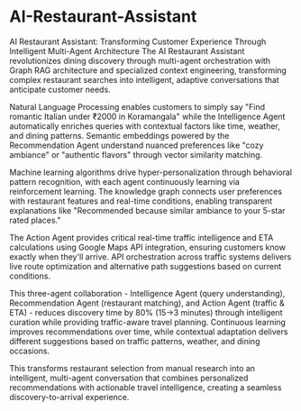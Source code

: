 # AI-Restaurant-Assistant

AI Restaurant Assistant: Transforming Customer Experience Through Intelligent Multi-Agent Architecture
The AI Restaurant Assistant revolutionizes dining discovery through multi-agent orchestration with Graph RAG architecture and specialized context engineering, transforming complex restaurant searches into intelligent, adaptive conversations that anticipate customer needs.

Natural Language Processing enables customers to simply say "Find romantic Italian under ₹2000 in Koramangala" while the Intelligence Agent automatically enriches queries with contextual factors like time, weather, and dining patterns. Semantic embeddings powered by the Recommendation Agent understand nuanced preferences like "cozy ambiance" or "authentic flavors" through vector similarity matching.

Machine learning algorithms drive hyper-personalization through behavioral pattern recognition, with each agent continuously learning via reinforcement learning. The knowledge graph connects user preferences with restaurant features and real-time conditions, enabling transparent explanations like "Recommended because similar ambiance to your 5-star rated places."

The Action Agent provides critical real-time traffic intelligence and ETA calculations using Google Maps API integration, ensuring customers know exactly when they'll arrive. API orchestration across traffic systems delivers live route optimization and alternative path suggestions based on current conditions.

This three-agent collaboration - Intelligence Agent (query understanding), Recommendation Agent (restaurant matching), and Action Agent (traffic & ETA) - reduces discovery time by 80% (15→3 minutes) through intelligent curation while providing traffic-aware travel planning. Continuous learning improves recommendations over time, while contextual adaptation delivers different suggestions based on traffic patterns, weather, and dining occasions.

This transforms restaurant selection from manual research into an intelligent, multi-agent conversation that combines personalized recommendations with actionable travel intelligence, creating a seamless discovery-to-arrival experience.
